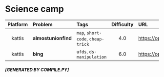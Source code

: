 # Science camp
|Platform | Problem | Tags | Difficulty | URL |
| :-: | :-- | :-- | :-: | :-- |
| kattis | **almostunionfind** | `map`, `short-code`, `cheap-trick` | 4.0 | https://open.kattis.com/problems/almostunionfind |
| kattis | **bing** | `ufds`, `ds-manipulation` | 6.0 | https://open.kattis.com/problems/bing |
##### [GENERATED BY COMPILE.PY]
